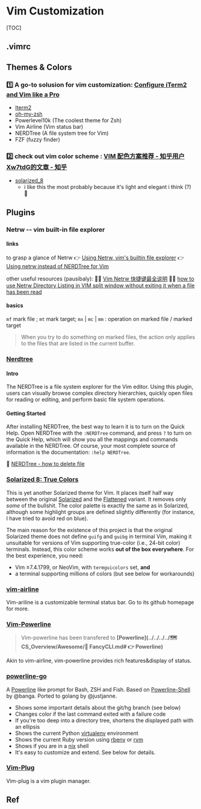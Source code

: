 # Vim Customization
[TOC]



## .vimrc
[basic vimrc]: https://www.huweihuang.com/linux-notes/vim/basic-vimrc.html



## Themes & Colors
### 1️⃣ A go-to solusion for vim customization: [Configure iTerm2 and Vim like a Pro](https://medium.com/@jeantimex/how-to-configure-iterm2-and-vim-like-a-pro-on-macos-e303d25d5b5c)

- [Iterm2](../../Shell/iterm2.md) 
- [oh-my-zsh](../../Shell/zsh.md) 
- Powerlevel10k (The coolest theme for Zsh)
- Vim Airline (Vim status bar)
- NERDTree (A file system tree for Vim)
- FZF (fuzzy finder)


### 2️⃣ check out vim color scheme : [VIM 配色方案推荐 - 知乎用户Xw7tdG的文章 - 知乎]( https://zhuanlan.zhihu.com/p/58188561)

- [solarized_8](https://github.com/lifepillar/vim-solarized8) 
  - i like this the most probably because it's light and elegant i think (?) 🤷



## Plugins
### Netrw -- vim built-in file explorer
#### links
to grasp a glance of Netrw 
👉 [Using Netrw, vim's builtin file explorer](https://vonheikemen.github.io/devlog/tools/using-netrw-vim-builtin-file-explorer/)
👉 [Using netrw instead of NERDTree for Vim](https://blog.stevenocchipinti.com/2016/12/28/using-netrw-instead-of-nerdtree-for-vim/ "Using netrw instead of NERDTree for Vim")

other useful resources (pausibaly): 
🤷‍♀️ [Vim Netrw 快捷键最全说明](https://gist.github.com/wilon/20ee2cf4aafffc2986c54c639ed6d80e)
🤷‍♀️ [how to use Netrw Directory Listing in VIM split window without exiting it when a file has been read](https://vi.stackexchange.com/questions/9287/how-to-use-netrw-directory-listing-in-vim-split-window-without-exiting-it-when-a)

#### basics
`mf` mark file ;
`mt` mark target;
`mx` | `mc` | `mm` : operation on marked file / marked target

> When you try to do something on marked files, the action only applies to the files that are listed in the current buffer.



### [Nerdtree](https://github.com/preservim/nerdtree)
#### Intro
The NERDTree is a file system explorer for the Vim editor. Using this plugin, users can visually browse complex directory hierarchies, quickly open files for reading or editing, and perform basic file system operations.

#### Getting Started
After installing NERDTree, the best way to learn it is to turn on the Quick Help. Open NERDTree with the `:NERDTree` command, and press `?` to turn on the Quick Help, which will show you all the mappings and commands available in the NERDTree. Of course, your most complete source of information is the documentation: `:help NERDTree`.


🔗 
[NERDTree - how to delete file](https://stackoverflow.com/questions/10615294/nerdtree-how-to-delete-file)


### [Solarized 8: True Colors](https://github.com/lifepillar/vim-solarized8)
This is yet another Solarized theme for Vim. It places itself half way between the original [Solarized](https://github.com/altercation/vim-colors-solarized) and the [Flattened](https://github.com/romainl/flattened) variant. It removes only *some* of the bullshit. The color palette is exactly the same as in Solarized, although some highlight groups are defined slightly differently (for instance, I have tried to avoid red on blue).

The main reason for the existence of this project is that the original Solarized theme does not define `guifg` and `guibg` in terminal Vim, making it unsuitable for versions of Vim supporting true-color (i.e., 24-bit color) terminals. Instead, this color scheme works **out of the box everywhere**. For the best experience, you need:

- Vim ≥7.4.1799, or NeoVim, with `termguicolors` set, **and**
- a terminal supporting millions of colors (but see below for workarounds)


### [vim-airline](https://github.com/vim-airline/vim-airline)
Vim-ariline is a customizable terminal status bar. Go to its github homepage for more.


### [Vim-Powerline](https://github.com/Lokaltog/vim-powerline)
> Vim-powerline has been transfered to  **[Powerline](../../../../🗺 CS_Overview/Awesome/🎩 FancyCLI.md# 👉 Powerline)** 

Akin to vim-airline, vim-powerline provides rich features&display of status. 


### [powerline-go](https://github.com/justjanne/powerline-go#version-control)
A [Powerline](https://github.com/Lokaltog/vim-powerline) like prompt for Bash, ZSH and Fish. Based on [Powerline-Shell](https://github.com/banga/powerline-shell) by @banga. Ported to golang by @justjanne.

- Shows some important details about the git/hg branch (see below)
- Changes color if the last command exited with a failure code
- If you're too deep into a directory tree, shortens the displayed path with an ellipsis
- Shows the current Python [virtualenv](http://www.virtualenv.org/) environment
- Shows the current Ruby version using [rbenv](https://github.com/rbenv/rbenv) or [rvm](https://rvm.io/)
- Shows if you are in a [nix](https://nixos.org/) shell
- It's easy to customize and extend. See below for details.


### [Vim-Plug](https://github.com/junegunn/vim-plug)
Vim-plug is a vim plugin manager. 


## Ref

